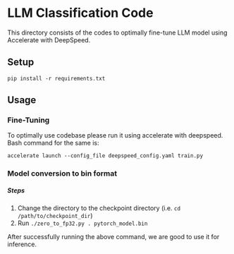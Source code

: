 # LLM Classification Code

This directory consists of the codes to optimally fine-tune LLM model using Accelerate with DeepSpeed.

## Setup
```
pip install -r requirements.txt
```

## Usage
### Fine-Tuning

To optimally use codebase please run it using accelerate with deepspeed.
Bash command for the same is:
```
accelerate launch --config_file deepspeed_config.yaml train.py
```

### Model conversion to bin format

##### Steps
1. Change the directory to the checkpoint directory (i.e. `cd /path/to/checkpoint_dir`)
2. Run `./zero_to_fp32.py . pytorch_model.bin`

After successfully running the above command, we are good to use it for inference.
